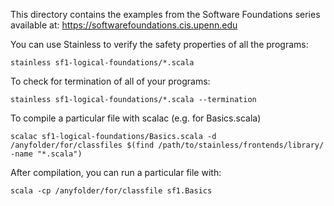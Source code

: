 This directory contains the examples from the Software Foundations series 
available at: https://softwarefoundations.cis.upenn.edu

You can use Stainless to verify the safety properties of all the programs:

    stainless sf1-logical-foundations/*.scala

To check for termination of all of your programs:

    stainless sf1-logical-foundations/*.scala --termination

To compile a particular file with scalac (e.g. for Basics.scala)

    scalac sf1-logical-foundations/Basics.scala -d /anyfolder/for/classfiles $(find /path/to/stainless/frontends/library/ -name "*.scala")

After compilation, you can run a particular file with:

    scala -cp /anyfolder/for/classfile sf1.Basics

